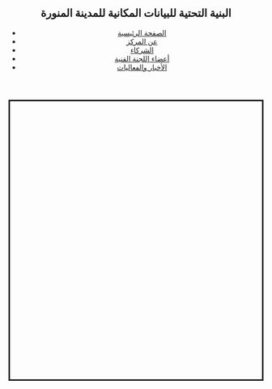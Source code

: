 <html>
<head>
  <meta charset="utf-8">
  <meta name="viewport" content="initial-scale=1, maximum-scale=1, user-scalable=no">
  <link rel="stylesheet" href="./css/style.css">
  <link rel="stylesheet" href="http://js.arcgis.com/4.3/esri/css/main.css">
  <script src="https://js.arcgis.com/4.3/"></script>
  <title> madinah map </title>
</head>
<body>
        <header>
                <div class="container">
                    <div id="branding">
                         <h2>البنية التحتية للبيانات المكانية للمدينة المنورة  </h2>
                    </div>
                    <nav>
                        <ul>
                            <li><a href="#">         الصفحة الرئيسية          </a></li>
                            <li><a href="#">             عن المركز             </a></li>
                            <li><a href="#">             الشركاء               </a></li>
                            <li><a href="#">         أعضاء اللجنة الفنية      </a></li>
                            <li><a href="#">          الأخبار والفعاليات       </a></li>  
                        </ul>
                    </nav>
                </div>
            </header>
            <section>
            <div id="viewDiv"></div>
            <div id="search"></div>
            <style>
                     #viewDiv {
                      border: solid;
                      margin: center;
                      width: auto;
                      height: 550px;
                    }
                  </style>
                    <script>  
                    require([
                      "esri/Map",
                      "esri/views/MapView",
                    ], function(Map, MapView) {

                      var map = new Map({
                        basemap: "topo-vector"
                      });
                
                      var view = new MapView({
                        container: "viewDiv",
                        map: map,
                        center: [39.610070,24.468876],
                        zoom: 15
                      });
                      var search = new Search({
                      map: map,
                      }, dom.byId("search"));
                      search.startup();
                    });
                  </script>
                  </section>
                  </div>
</html>
